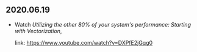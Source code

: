 2020.06.19
---

- Watch *Utilizing the other 80% of your system's performance: Starting with Vectorization*,

  link: <https://www.youtube.com/watch?v=DXPfE2jGqg0>

